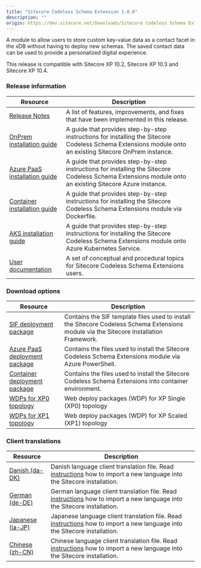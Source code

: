 ```yaml
---
title: "Sitecore Codeless Schema Extension 1.0.0"
description: ""
origin: https://dev.sitecore.net/Downloads/Sitecore Codeless Schema Extensions/1_0_0/Sitecore Codeless Schema Extensions_1_0_0.aspx
---
```


A module to allow users to store custom key-value data as a contact facet in the xDB without having to deploy new schemas. The saved contact data can be used to provide a personalized digital experience.

  <Alert variant='warning' mb={4}>
    <AlertIcon />
    This release is compatible with Sitecore XP 10.2, Sitecore XP 10.3 and Sitecore XP 10.4.
  </Alert>

### Release information

| Resource                           | Description                                                                                                                                              |
| ---------------------------------- | -------------------------------------------------------------------------------------------------------------------------------------------------------- |
| [Release Notes]()                  | A list of features, improvements, and fixes that have been implemented in this release.                                                                  |
| [OnPrem installation guide](A)     | A guide that provides step-by-step instructions for installing the Sitecore Codeless Schema Extensions module onto an existing Sitecore OnPrem instance. |
| [Azure PaaS installation guide](B) | A guide that provides step-by-step instructions for installing the Sitecore Codeless Schema Extensions module onto an existing Sitecore Azure instance.  |
| [Container installation guide](C)  | A guide that provides step-by-step instructions for installing the Sitecore Codeless Schema Extensions module via Dockerfile.                            |
| [AKS installation guide](D)        | A guide that provides step-by-step instructions for installing the Sitecore Codeless Schema Extensions module onto Azure Kubernetes Service.             |
| [User documentation]()             | A set of conceptual and procedural topics for Sitecore Codeless Schema Extensions users.                                                                 |

### Download options

| Resource                                                                                                                                                                                  | Description                                                                                                                             |
| ----------------------------------------------------------------------------------------------------------------------------------------------------------------------------------------- | --------------------------------------------------------------------------------------------------------------------------------------- |
| [SIF deployment package](https://scdp.blob.core.windows.net/downloads/Sitecore%20Codeless%20Schema%20Extension/1_0_0/Sitecore%20Generic%20Personalization.Deploy%201.0.0.zip)             | Contains the SIF template files used to install the Sitecore Codeless Schema Extensions module via the Sitecore Installation Framework. |
| [Azure PaaS deployment package](https://scdp.blob.core.windows.net/downloads/Sitecore%20Codeless%20Schema%20Extension/1_0_0/Sitecore%20Generic%20Personalization.AzureDeploy%201.0.0.zip) | Contains the files used to install the Sitecore Codeless Schema Extensions module via Azure PowerShell.                                 |
| [Container deployment package](https://scdp.blob.core.windows.net/downloads/Sitecore_Codeless_Schema_Extensions/1_0_0/SitecoreGpContainerDeployment.1.0.0.zip)                            | Contains the files used to install the Sitecore Codeless Schema Extensions into container environment.                                  |
| [WDPs for XP0 topology](https://scdp.blob.core.windows.net/downloads/Sitecore%20Codeless%20Schema%20Extension/1_0_0/Sitecore%20Generic%20Personalization%20XP0%20WDPs.zip)                | Web deploy packages (WDP) for XP Single (XP0) topology                                                                                  |
| [WDPs for XP1 topology](https://scdp.blob.core.windows.net/downloads/Sitecore%20Codeless%20Schema%20Extension/1_0_0/Sitecore%20Generic%20Personalization%20XP1%20WDPs.zip)                | Web deploy packages (WDP) for XP Scaled (XP1) topology                                                                                  |

### Client translations

| Resource                                                                                                                                                                     | Description                                                                                                                                                                                                                                      |
| ---------------------------------------------------------------------------------------------------------------------------------------------------------------------------- | ------------------------------------------------------------------------------------------------------------------------------------------------------------------------------------------------------------------------------------------------ |
| [Danish (da-DK)](<https://scdp.blob.core.windows.net/downloads/Sitecore%20Codeless%20Schema%20Extension/1_0_0/Sitecore%20Generic%20Personalization%201.0.0%20(da-DK).zip>)   | Danish language client translation file. Read [instructions](https://dev.sitecore.net/Downloads/Sitecore_Experience_Platform/90/~/link.aspx?_id=D72CBF8CE581436CBBCAEE896C8646F7) how to import a new language into the Sitecore installation.   |
| [German (de-DE)](<https://scdp.blob.core.windows.net/downloads/Sitecore%20Codeless%20Schema%20Extension/1_0_0/Sitecore%20Generic%20Personalization%201.0.0%20(de-DE).zip>)   | German language client translation file. Read [instructions](https://dev.sitecore.net/Downloads/Sitecore_Experience_Platform/90/~/link.aspx?_id=D72CBF8CE581436CBBCAEE896C8646F7) how to import a new language into the Sitecore installation.   |
| [Japanese (ja-JP)](<https://scdp.blob.core.windows.net/downloads/Sitecore%20Codeless%20Schema%20Extension/1_0_0/Sitecore%20Generic%20Personalization%201.0.0%20(ja-JP).zip>) | Japanese language client translation file. Read [instructions](https://dev.sitecore.net/Downloads/Sitecore_Experience_Platform/90/~/link.aspx?_id=D72CBF8CE581436CBBCAEE896C8646F7) how to import a new language into the Sitecore installation. |
| [Chinese (zh-CN)](<https://scdp.blob.core.windows.net/downloads/Sitecore%20Codeless%20Schema%20Extension/1_0_0/Sitecore%20Generic%20Personalization%201.0.0%20(zh-CN).zip>)  | Chinese language client translation file. Read [instructions](https://dev.sitecore.net/Downloads/Sitecore_Experience_Platform/90/~/link.aspx?_id=D72CBF8CE581436CBBCAEE896C8646F7) how to import a new language into the Sitecore installation.  |

